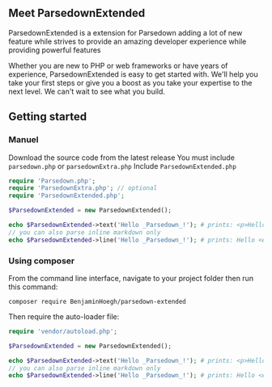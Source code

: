 ## Meet ParsedownExtended

ParsedownExtended is a extension for Parsedown adding a lot of new feature while strives to provide an amazing developer experience while providing powerful features

Whether you are new to PHP or web frameworks or have years of experience, ParsedownExtended is easy to get started with. We'll help you take your first steps or give you a boost as you take your expertise to the next level. We can't wait to see what you build.

## Getting started

### Manuel
Download the source code from the latest release
You must include `parsedown.php` or `parsedownExtra.php`
Include `ParsedownExtended.php`

```php
require 'Parsedown.php';
require 'ParsedownExtra.php'; // optional
require 'ParsedownExtended.php';

$ParsedownExtended = new ParsedownExtended();

echo $ParsedownExtended->text('Hello _Parsedown_!'); # prints: <p>Hello <em>Parsedown</em>!</p>
// you can also parse inline markdown only
echo $ParsedownExtended->line('Hello _Parsedown_!'); # prints: Hello <em>Parsedown</em>!
```

### Using composer

From the command line interface, navigate to your project folder then run this command:
```shell
composer require BenjaminHoegh/parsedown-extended
```
Then require the auto-loader file:
```php
require 'vendor/autoload.php';

$ParsedownExtended = new ParsedownExtended();

echo $ParsedownExtended->text('Hello _Parsedown_!'); # prints: <p>Hello <em>Parsedown</em>!</p>
// you can also parse inline markdown only
echo $ParsedownExtended->line('Hello _Parsedown_!'); # prints: Hello <em>Parsedown</em>!
```
